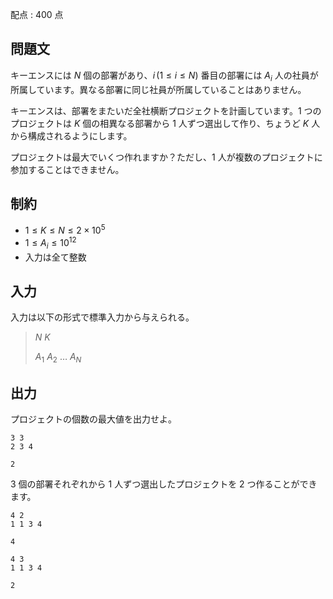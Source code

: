 配点 : $400$ 点

## 問題文

キーエンスには $N$ 個の部署があり、$i\,(1 \leq i \leq N)$ 番目の部署には $A_i$ 人の社員が所属しています。異なる部署に同じ社員が所属していることはありません。

キーエンスは、部署をまたいだ全社横断プロジェクトを計画しています。$1$ つのプロジェクトは $K$ 個の相異なる部署から $1$ 人ずつ選出して作り、ちょうど $K$ 人から構成されるようにします。

プロジェクトは最大でいくつ作れますか？ただし、$1$ 人が複数のプロジェクトに参加することはできません。

## 制約

- $1 \leq K \leq N \leq 2 \times 10^5$
- $1 \leq A_i \leq 10^{12}$
- 入力は全て整数

## 入力

入力は以下の形式で標準入力から与えられる。

> $N$ $K$
> 
> $A_1$ $A_2$ $\ldots$ $A_N$

## 出力

プロジェクトの個数の最大値を出力せよ。

```input1
3 3
2 3 4
```

```output1
2
```

$3$ 個の部署それぞれから $1$ 人ずつ選出したプロジェクトを $2$ つ作ることができます。

```input2
4 2
1 1 3 4
```

```output2
4
```

```input3
4 3
1 1 3 4
```

```output3
2
```